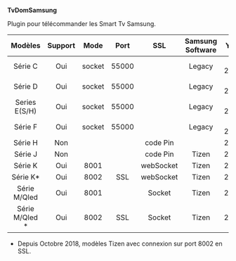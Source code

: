 **TvDomSamsung**

Plugin pour télécommander les Smart Tv Samsung.

<table>
<thead>
<tr>
<th align="center">Modèles</th>
<th align="center">Support</th>
<th align="center">Mode</th>
<th align="center">Port</th>
<th align="center">SSL</th>
  
<th align="center">Samsung Software</th>
<th align="center">Year</th>
</tr>
</thead>
<tbody>
<tr>
<td align="center">Série C</td>
<td align="center">Oui</td>
<td align="center">socket</td>
<td align="center">55000</td>
<td align="center"></td>
<td align="center">Legacy</td>
<td align="center"> < 2014</td>
</tr>
<tr>
<td align="center">Série D</td>
<td align="center">Oui</td>
<td align="center">socket</td>
<td align="center">55000</td>
<td align="center"></td>
<td align="center">Legacy</td>
<td align="center"> < 2014</td>
</tr>
<tr>
<td align="center">Series E(S/H)</td>
<td align="center">Oui</td>
<td align="center">socket</td>
<td align="center">55000</td>
<td align="center"></td>
<td align="center">Legacy</td>
<td align="center"> < 2014</td>
</tr>
<tr>
<td align="center">Série F</td>
<td align="center">Oui</td>
<td align="center">socket</td>
<td align="center">55000</td>
<td align="center"></td>
<td align="center">Legacy</td>
<td align="center"> < 2014</td>
</tr>
<tr>
<td align="center">Série H</td>
<td align="center">Non</td>
<td align="center"></td>
<td align="center"></td>
<td align="center">code Pin</td>
<td align="center"></td>
<td align="center">2014</td>
</tr>
<tr>
<td align="center">Série J</td>
<td align="center">Non</td>
<td align="center"></td>
<td align="center"></td>
<td align="center">code Pin</td>
<td align="center">Tizen</td>
<td align="center">2015</td>
</tr>
<tr>
<td align="center">Série K</td>
<td align="center">Oui</td>
<td align="center">8001</td>
<td align="center"></td>
<td align="center">webSocket</td>
<td align="center">Tizen</td>
<td align="center">2016</td>
</tr>
<tr>
<td align="center">Série K*</td>
<td align="center">Oui</td>
<td align="center">8002</td>
<td align="center">SSL</td>
<td align="center">webSocket</td>
<td align="center">Tizen</td>
<td align="center">2016</td>
</tr>
<tr>
<td align="center">Série M/Qled</td>
<td align="center">Oui</td>
<td align="center">8001</td>
<td align="center"></td>
<td align="center">Socket</td>
<td align="center">Tizen</td>
<td align="center">2017</td>
</tr>
<tr>
<td align="center">Série M/Qled *</td>
<td align="center">Oui</td>
<td align="center">8002</td>
<td align="center">SSL</td>
<td align="center">Socket</td>
<td align="center">Tizen</td>
<td align="center">2017</td>
</tr>
</tbody>
</table>

* Depuis Octobre 2018, modèles Tizen avec connexion sur port 8002 en SSL.
